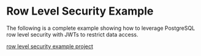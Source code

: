 # Row Level Security Example

The following is a complete example showing how to leverage PostgreSQL row level security with JWTs to restrict data access.

[row level security example project](https://github.com/olirice/nebulo/tree/master/examples/row_level_security)


